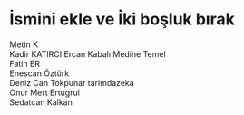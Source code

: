 # İsmini ekle ve İki boşluk bırak
Metin K  
Kadir KATIRCI
Ercan Kabalı 
Medine Temel  
Fatih ER  
Enescan Öztürk  
Deniz Can Tokpunar
tarimdazeka  
Onur Mert Ertugrul  
Sedatcan Kalkan  
